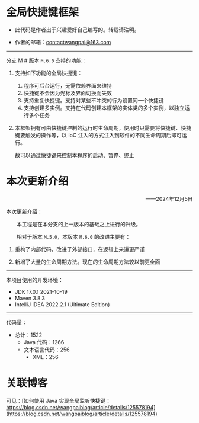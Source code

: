 # 全局快捷键框架

* 此代码是作者出于兴趣爱好自己编写的。转载请注明。

* 作者的邮箱：contactwangpai@163.com

---

分支 M # 版本 `M.6.0` 支持的功能：

1. 支持如下功能的全局快捷键：
   1. 程序可后台运行，无需依赖界面来维持
   2. 快捷键不会因为光标及界面切换而失效
   3. 支持重复快捷键。支持对某些不冲突的行为设置同一个快捷键
   4. 支持创建多实例。支持在代码创建本框架的实体类的多个实例，以独立运行多个任务
   
2. 本框架拥有可由快捷键控制的运行时生命周期，使用时只需要将快捷键、快捷键要触发的操作等，以 IoC 注入的方式注入到软件的不同生命周期后即可运行。

   故可以通过快捷键来控制本程序的启动、暂停、终止

# 本次更新介绍

<p align="right">——2024年12月5日</p>

本次更新介绍：

&emsp;&emsp;本工程是在本分支的上一版本的基础之上进行的升级。

&emsp;&emsp;相对于版本 `M.5.0`，本版本 `M.6.0` 的改进主要有：

1. 重构了内部代码，改进了外部接口，在逻辑上来讲更严谨

2. 新增了大量的生命周期方法。现在的生命周期方法较以前更全面

---

本项目使用的开发环境：

- JDK 17.0.1 2021-10-19
- Maven 3.8.3
- IntelliJ IDEA 2022.2.1 (Ultimate Edition)

---

代码量：

* 总计：1522
  - Java 代码：1266
  - 文本语言代码：256
    + XML：256

# 关联博客

可见：[如何使用 Java 实现全局监听快捷键：https://blog.csdn.net/wangpaiblog/article/details/125578194](https://blog.csdn.net/wangpaiblog/article/details/125578194)

